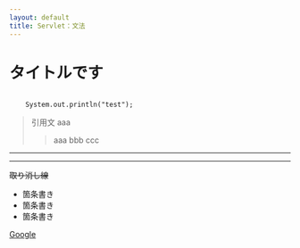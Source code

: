 ```yaml
---
layout: default
title: Servlet：文法 
---
```

# タイトルです

```java:title

    System.out.println("test");

```

 > 引用文
> aaa
> 
>> aaa
>> bbb
> ccc

***

___

~~取り消し線~~

- 箇条書き
- 箇条書き
- 箇条書き


[Google](https://google.com)
